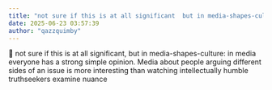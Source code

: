 ```yaml
---
title: "not sure if this is at all significant  but in media-shapes-culture  in media everyone has"
date: 2025-06-23 03:57:39
author: "qazzquimby"
---
```


💭 not sure if this is at all significant, but in media-shapes-culture: in media everyone has a strong simple opinion. Media about people arguing different sides of an issue is more interesting than watching intellectually humble truthseekers examine nuance
